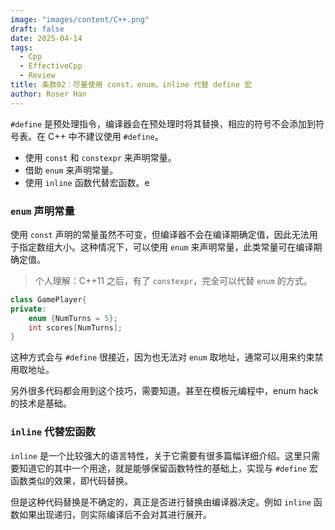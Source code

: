 ```yaml
---
image: "images/content/C++.png"
draft: false
date: 2025-04-14
tags:
  - Cpp
  - EffectiveCpp
  - Review
title: 条款02：尽量使用 const，enum，inline 代替 define 宏
author: Roser Han
---
```

`#define` 是预处理指令，编译器会在预处理时将其替换，相应的符号不会添加到符号表。在 C++ 中不建议使用 `#define`。

- 使用 `const` 和 `constexpr` 来声明常量。
- 借助 `enum` 来声明常量。
- 使用 `inline` 函数代替宏函数。e
### `enum` 声明常量

使用 `const` 声明的常量虽然不可变，但编译器不会在编译期确定值，因此无法用于指定数组大小。这种情况下，可以使用 `enum` 来声明常量，此类常量可在编译期确定值。

 > 个人理解：C++11 之后，有了 `constexpr`，完全可以代替 `enum` 的方式。
 
```cpp
class GamePlayer{
private:
	enum {NumTurns = 5};
	int scores[NumTurns];
} 
```

这种方式会与 `#define` 很接近，因为也无法对 `enum` 取地址，通常可以用来约束禁用取地址。

另外很多代码都会用到这个技巧，需要知道。甚至在模板元编程中，enum hack 的技术是基础。
### `inline` 代替宏函数

`inline` 是一个比较强大的语言特性，关于它需要有很多篇幅详细介绍。这里只需要知道它的其中一个用途，就是能够保留函数特性的基础上，实现与 `#define` 宏函数类似的效果，即代码替换。

但是这种代码替换是不确定的，真正是否进行替换由编译器决定。例如 `inline` 函数如果出现递归，则实际编译后不会对其进行展开。